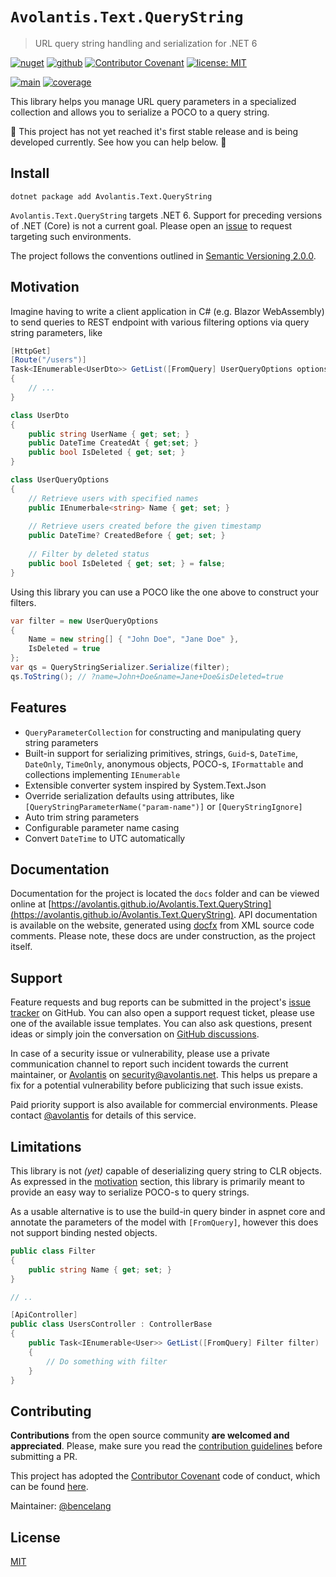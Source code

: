 # `Avolantis.Text.QueryString`
> URL query string handling and serialization for .NET 6

[![nuget](https://img.shields.io/nuget/v/Avolantis.Text.QueryString?logo=nuget)](https://www.nuget.org/packages/Avolantis.Text.QueryString)
[![github](https://img.shields.io/github/v/release/avolantis/Avolantis.Text.QueryString?include_prereleases&label=github&logo=nuget&sort=semver)](https://github.com/avolantis/Avolantis.Text.QueryString/packages)
[![Contributor Covenant](https://img.shields.io/badge/Contributor%20Covenant-2.1-4baaaa.svg)](./.github/CODE_OF_CONDUCT.md)
[![license: MIT](https://img.shields.io/badge/license-MIT-yellow.svg)](./LICENSE.md)

[![main](https://github.com/avolantis/Avolantis.Text.QueryString/workflows/main/badge.svg?branch=main)](https://github.com/avolantis/Avolantis.Text.QueryString/actions/workflows/main.yml)
[![coverage](https://coveralls.io/repos/github/avolantis/Avolantis.Text.QueryString/badge.svg)](https://coveralls.io/github/avolantis/Avolantis.Text.QueryString)

This library helps you manage URL query parameters in a specialized collection and
allows you to serialize a POCO to a query string.

:construction: This project has not yet reached it's first stable release
and is being developed currently. See how you can help below. :construction:

## Install
```shell
dotnet package add Avolantis.Text.QueryString
```

`Avolantis.Text.QueryString` targets .NET 6. Support for preceding versions of .NET (Core) is
not a current goal. Please open an [issue](https://github.com/avolantis/Avolantis.Text.QueryString/issues)
to request targeting such environments.

The project follows the conventions outlined in [Semantic Versioning 2.0.0](https://www.semver.org).

## Motivation
Imagine having to write a client application in C# (e.g. Blazor WebAssembly) to send queries
to REST endpoint with various filtering options via query string parameters, like
```c#
[HttpGet]
[Route("/users")]
Task<IEnumerable<UserDto>> GetList([FromQuery] UserQueryOptions options)
{
    // ...
}

class UserDto
{
    public string UserName { get; set; }
    public DateTime CreatedAt { get;set; }
    public bool IsDeleted { get; set; }
}

class UserQueryOptions
{
    // Retrieve users with specified names 
    public IEnumerbale<string> Name { get; set; }
    
    // Retrieve users created before the given timestamp 
    public DateTime? CreatedBefore { get; set; }
    
    // Filter by deleted status 
    public bool IsDeleted { get; set; } = false;    
}
```

Using this library you can use a POCO like the one above to construct your filters.
```c#
var filter = new UserQueryOptions
{
    Name = new string[] { "John Doe", "Jane Doe" },
    IsDeleted = true
};
var qs = QueryStringSerializer.Serialize(filter);
qs.ToString(); // ?name=John+Doe&name=Jane+Doe&isDeleted=true
```

## Features

- `QueryParameterCollection` for constructing and manipulating query string parameters
- Built-in support for serializing primitives, strings, `Guid`-s,
`DateTime`, `DateOnly`, `TimeOnly`, anonymous objects, POCO-s,
`IFormattable` and collections implementing `IEnumerable`
- Extensible converter system inspired by System.Text.Json
- Override serialization defaults using attributes, like
`[QueryStringParameterName("param-name")]` or `[QueryStringIgnore]`
- Auto trim string parameters
- Configurable parameter name casing
- Convert `DateTime` to UTC automatically

## Documentation
Documentation for the project is located the `docs` folder and can be viewed online at
[https://avolantis.github.io/Avolantis.Text.QueryString](https://avolantis.github.io/Avolantis.Text.QueryString).
API documentation is available on the website, generated using [docfx](https://dotnet.github.io/docfx/)
from XML source code comments. Please note, these docs are under construction, as the project itself.

## Support
Feature requests and bug reports can be submitted in the project's
[issue tracker](https://github.com/avolantis/Avolantis.Text.QueryString/issues) on GitHub.
You can also open a support request ticket, please use one of the available issue templates.
You can also ask questions, present ideas or simply join the conversation on
[GitHub discussions](https://github.com/avolantis/Avolantis.Text.QueryString/discussions).

In case of a security issue or vulnerability, please use a private communication channel
to report such incident towards the current maintainer, or [Avolantis](https://avolantis.net)
on security@avolantis.net. This helps us prepare a fix for a potential vulnerability
before publicizing that such issue exists.

Paid priority support is also available for commercial environments. Please contact
[@avolantis](https://github.com/avolantis) for details of this service.

## Limitations
This library is not _(yet)_ capable of deserializing query string to CLR objects.
As expressed in the [motivation](#motivation) section, this library is primarily
meant to provide an easy way to serialize POCO-s to query strings.

As a usable alternative is to use the build-in query binder in aspnet core and
annotate the parameters of the model with `[FromQuery]`, however this does not
support binding nested objects.

```c#
public class Filter
{
    public string Name { get; set; }
}

// ..

[ApiController]
public class UsersController : ControllerBase
{
    public Task<IEnumerable<User>> GetList([FromQuery] Filter filter)
    {
        // Do something with filter
    }
}
```

## Contributing

**Contributions** from the open source community **are welcomed and appreciated**.
Please, make sure you read the [contribution guidelines](./.github/CONTRIBUTING.md)
before submitting a PR.

This project has adopted the [Contributor Covenant](https://www.contributor-covenant.org/)
code of conduct, which can be found [here](./.github/CODE_OF_CONDUCT.md).

Maintainer: [@bencelang](https://github.com/bencelang)

## License

[MIT](./LICENSE.md)
